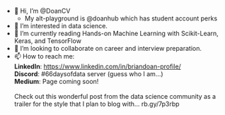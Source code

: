 - 👋 Hi, I’m @DoanCV
  - My alt-playground is @doanhub which has student account perks
- 👀 I’m interested in data science.
- 🌱 I’m currently reading Hands-on Machine Learning with Scikit-Learn, Keras, and TensorFlow
- 💞️ I’m looking to collaborate on career and interview preparation.
- 📫 How to reach me: <br> **LinkedIn**: https://www.linkedin.com/in/briandoan-profile/ <br> **Discord**: #66daysofdata server (guess who I am...) <br> **Medium**: Page coming soon! <br> <br> Check out this wonderful post from the data science community as a trailer for the style that I plan to blog with... rb.gy/7p3rbp

<!---
DoanCV/DoanCV is a ✨ special ✨ repository because its `README.md` (this file) appears on your GitHub profile.
You can click the Preview link to take a look at your changes.
--->
